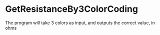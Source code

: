 # GetResistanceBy3ColorCoding
The program will take 3 colors as input, and outputs the correct value, in ohms
